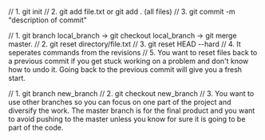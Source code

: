 // 1. git init
// 2. git add file.txt or git add . (all files)
// 3. git commit -m "description of commit"

// 1. git branch local_branch -> git checkout local_branch -> git merge master.
// 2. git reset directory/file.txt
// 3. git reset HEAD --hard
// 4. It seperates commands from the revisions
// 5. You want to reset files back to a previous commit if you get stuck working on a problem and don't know how to undo it.  Going back to the previous commit will give you a fresh start. 

// 1. git branch new_branch
// 2. git checkout new_branch
// 3. You want to use other branches so you can focus on one part of the project and diversify the work.  The master branch is for the final product and you want to avoid pushing to the master unless you know for sure it is going to be part of the code. 

